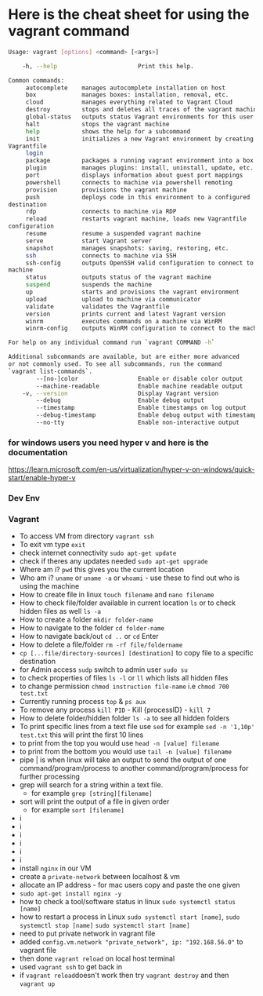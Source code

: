 # Here is the cheat sheet for using the vagrant command

```bash
Usage: vagrant [options] <command> [<args>]

    -h, --help                       Print this help.

Common commands:
     autocomplete    manages autocomplete installation on host
     box             manages boxes: installation, removal, etc.
     cloud           manages everything related to Vagrant Cloud
     destroy         stops and deletes all traces of the vagrant machine
     global-status   outputs status Vagrant environments for this user
     halt            stops the vagrant machine
     help            shows the help for a subcommand
     init            initializes a new Vagrant environment by creating a 
Vagrantfile
     login           
     package         packages a running vagrant environment into a box
     plugin          manages plugins: install, uninstall, update, etc.
     port            displays information about guest port mappings
     powershell      connects to machine via powershell remoting
     provision       provisions the vagrant machine
     push            deploys code in this environment to a configured 
destination
     rdp             connects to machine via RDP
     reload          restarts vagrant machine, loads new Vagrantfile 
configuration
     resume          resume a suspended vagrant machine
     serve           start Vagrant server
     snapshot        manages snapshots: saving, restoring, etc.
     ssh             connects to machine via SSH
     ssh-config      outputs OpenSSH valid configuration to connect to the 
machine
     status          outputs status of the vagrant machine
     suspend         suspends the machine
     up              starts and provisions the vagrant environment
     upload          upload to machine via communicator
     validate        validates the Vagrantfile
     version         prints current and latest Vagrant version
     winrm           executes commands on a machine via WinRM
     winrm-config    outputs WinRM configuration to connect to the machine

For help on any individual command run `vagrant COMMAND -h`

Additional subcommands are available, but are either more advanced
or not commonly used. To see all subcommands, run the command
`vagrant list-commands`.
        --[no-]color                 Enable or disable color output
        --machine-readable           Enable machine readable output
    -v, --version                    Display Vagrant version
        --debug                      Enable debug output
        --timestamp                  Enable timestamps on log output
        --debug-timestamp            Enable debug output with timestamps
        --no-tty                     Enable non-interactive output

```
### for windows users you need hyper v and here is the documentation
https://learn.microsoft.com/en-us/virtualization/hyper-v-on-windows/quick-start/enable-hyper-v

### Dev Env
### Vagrant

- To access VM from directory `vagrant ssh`
- To exit vm type `exit`
- check internet connectivity `sudo apt-get update`
- check if theres any updates needed `sudo apt-get upgrade`
- Where am i? `pwd` this gives you the current location
- Who am i? `uname` or `uname -a` or `whoami` - use these to find out who is using the machine
- How to create file in linux `touch filename` and `nano filename`
- How to check file/folder available in current location `ls` or to check hidden files as well `ls -a`
- How to create a folder `mkdir folder-name`
- How to navigate to the folder `cd folder-name`
- How to navigate back/out `cd ..` or `cd` Enter
- How to delete a file/folder `rm -rf file/foldername`
- `cp [...file/directory-sources] [destination]` to copy file to a specific destination
- for Admin access `sudp` switch to admin user `sudo su`
- to check properties of files `ls -l` or `ll` which lists all hidden files 
- to change permission `chmod instruction file-name` i.e `chmod 700 test.txt`
- Currently running process `top` & `ps aux`
- To remove any process `kill PID` - Kill {processID} - `kill 7`
- How to delete folder/hidden folder `ls -a` to see all hidden folders 
- To print specific lines from a text file use `sed` for example `sed -n '1,10p' test.txt` this will print the first 10 lines
- to print from the top you would use `head -n [value] filename`
- to print from the bottom you would use `tail -n [value] filename`
- pipe | is when linux will take an output to send the output of one command/program/process to another command/program/process for further processing
- grep will search for a string within a text file.
     - for example `grep [string][filename]`
- sort will print the output of a file in given order
     - for example `sort [filename]` 
- i
- i
- i
- i
- i
- i
- install `nginx` in our VM
- create a `private-network` between localhost & vm
- allocate an IP address - for mac users copy and paste the one given
- `sudo apt-get install nginx -y`
- how to check a tool/software status in linux `sudo systemctl status [name]`
- how to restart a process in Linux `sudo systemctl start [name]`, `sudo systemctl stop [name]` `sudo systemctl start [name]`
- need to put private network in vagrant file
- added `config.vm.network "private_network", ip: "192.168.56.0"` to vagrant file
- then done `vagrant reload` on local host terminal
- used `vagrant ssh` to get back in
- if `vagrant reload`doesn't work then try `vagrant destroy`  and then `vagrant up`

